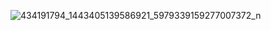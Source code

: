 ![434191794_1443405139586921_5979339159277007372_n](https://github.com/samueltannous174/semestersCourseScheduling/assets/106975094/b5eb6798-5015-4044-b2cd-9135d0819830)
